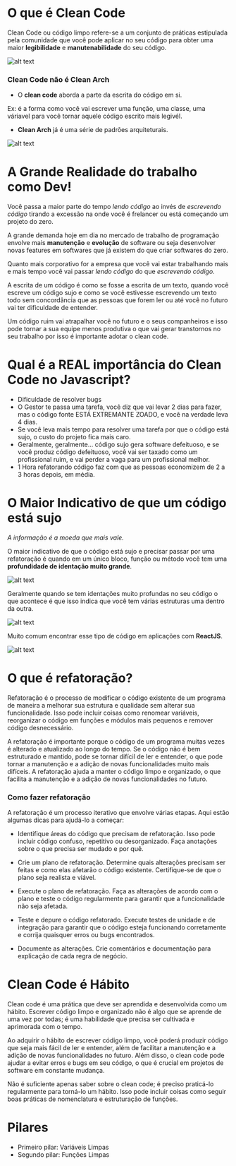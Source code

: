 # O que é Clean Code

Clean Code ou código limpo refere-se a um conjunto de práticas estipulada pela comunidade
que  você pode aplicar no seu código para obter uma maior **legibilidade**
e **manutenabilidade** do seu código.

![alt text](imagens/ex1.png)

### Clean Code não é Clean Arch


- O **clean code** aborda a parte da escrita do código em si.

Ex: é a forma como você vai escrever uma função, uma classe, uma váriavel para você tornar aquele código escrito
mais legivél.

- **Clean Arch** já é uma série de padrões arquiteturais. 

![alt text](imagens/clean-arch.png)


# A Grande Realidade do trabalho como Dev!

Você passa a maior parte do tempo *lendo código* ao invés de *escrevendo código* tirando a excessão na onde você é
frelancer ou está começando um projeto do zero.

A grande demanda hoje em dia no mercado de trabalho de programação envolve mais 
**manutenção** e **evolução** de software ou seja desenvolver novas features em
softwares que já existem do que criar softwares do zero.

Quanto mais corporativo for a empresa que você vai estar trabalhando mais e mais
tempo você vai passar *lendo código* do que *escrevendo código*.

A escrita de um código é como se fosse a escrita de um texto, quando você escreve
um código sujo e como se você estivesse escrevendo um texto todo sem concordância
que as pessoas que forem ler ou até você no futuro vai ter dificuldade de entender.

Um código ruim vai atrapalhar você no futuro e o seus companheiros e isso pode tornar a sua equipe menos produtiva o que vai gerar transtornos no seu trabalho por isso é importante adotar o clean code.

# Qual é a REAL importância do Clean Code no Javascript?

- Dificuldade de resolver bugs
- O Gestor te passa uma tarefa, você diz que vai levar 2 dias para fazer, mas o código fonte ESTÁ EXTREMANTE ZOADO, e você na verdade leva 4 dias.
- Se você leva mais tempo para resolver uma tarefa por que o código está sujo, o custo do projeto fica mais caro.
- Geralmente, geralmente... código sujo gera software defeituoso, e se você produz código defeituoso, você vai ser taxado como um profissional ruim, e vai perder a vaga para um profissional melhor.
- 1 Hora refatorando código faz com que as pessoas economizem de 2 a 3 horas depois, em média.


# O Maior Indicativo de que um código está sujo
*A informação é a moeda que mais vale.*


O maior indicativo de que o código está sujo e precisar passar por uma refatoração é quando em um único bloco, função ou método você tem uma **profundidade de identação muito grande**.

![alt text](imagens/ex-python.png)

Geralmente quando se tem identações muito profundas no seu código o que acontece
é que isso indica que você tem várias estruturas uma dentro da outra.

![alt text](imagens/ex-sujo-js-switch.png)

Muito comum encontrar esse tipo de código em aplicações com **ReactJS**.

![alt text](imagens/ex-sujo-react.png)

# O que é refatoração?

Refatoração é o processo de modificar o código existente de um programa de maneira a melhorar sua estrutura e qualidade sem alterar sua funcionalidade. Isso pode incluir coisas como renomear variáveis, reorganizar o código em funções e módulos mais pequenos e remover código desnecessário.

A refatoração é importante porque o código de um programa muitas vezes é alterado e atualizado ao longo do tempo. Se o código não é bem estruturado e mantido, pode se tornar difícil de ler e entender, o que pode tornar a manutenção e a adição de novas funcionalidades muito mais difíceis. A refatoração ajuda a manter o código limpo e organizado, o que facilita a manutenção e a adição de novas funcionalidades no futuro.

### Como fazer refatoração

A refatoração é um processo iterativo que envolve várias etapas. Aqui estão algumas dicas para ajudá-lo a começar:

- Identifique áreas do código que precisam de refatoração. Isso pode incluir código confuso, repetitivo ou desorganizado. Faça anotações sobre o que precisa ser mudado e por quê.

- Crie um plano de refatoração. Determine quais alterações precisam ser feitas e como elas afetarão o código existente. Certifique-se de que o plano seja realista e viável.

- Execute o plano de refatoração. Faça as alterações de acordo com o plano e teste o código regularmente para garantir que a funcionalidade não seja afetada.

- Teste e depure o código refatorado. Execute testes de unidade e de integração para garantir que o código esteja funcionando corretamente e corrija quaisquer erros ou bugs encontrados.

- Documente as alterações. Crie comentários e documentação para explicação de cada regra de negócio.


# Clean Code é Hábito

Clean code é uma prática que deve ser aprendida e desenvolvida como um hábito. Escrever código limpo e organizado não é algo que se aprende de uma vez por todas; é uma habilidade que precisa ser cultivada e aprimorada com o tempo.

Ao adquirir o hábito de escrever código limpo, você poderá produzir código que seja mais fácil de ler e entender, além de facilitar a manutenção e a adição de novas funcionalidades no futuro. Além disso, o clean code pode ajudar a evitar erros e bugs em seu código, o que é crucial em projetos de software em constante mudança.

Não é suficiente apenas saber sobre o clean code; é preciso praticá-lo regularmente para torná-lo um hábito. Isso pode incluir coisas como seguir boas práticas de nomenclatura e estruturação de funções.


# Pilares

- Primeiro pilar: Variáveis Limpas
- Segundo pilar: Funções Limpas
